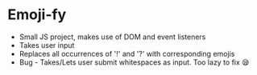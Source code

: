 # Emoji-fy
* Small JS project, makes use of DOM and event listeners
* Takes user input 
* Replaces all occurrences of '!' and '?' with corresponding emojis
* Bug - Takes/Lets user submit whitespaces as input. Too lazy to fix 😪
